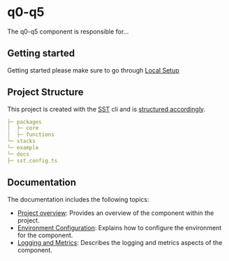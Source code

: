 # q0-q5

The q0-q5 component is responsible for...

## Getting started

Getting started please make sure to go through [Local Setup](LocalDevelopment.md)

## Project Structure

This project is created with the [SST](https://sst.dev) cli and is [structured accordingly](https://docs.sst.dev/learn/project-structure).

```yaml
├─ packages
│  ├─ core
│  ├─ functions
└─ stacks
└─ example
└─ docs
├─ sst.config.ts
```

## Documentation

The documentation includes the following topics:

- [Project overview](ProjectOverview.md): Provides an overview of the component within the project.
- [Environment Configuration](ConfigureEnv.md): Explains how to configure the environment for the component.
- [Logging and Metrics](LoggingAndMetrics.md): Describes the logging and metrics aspects of the component.
